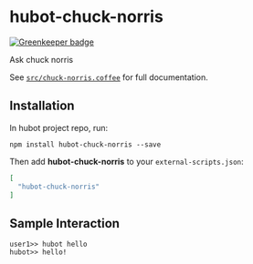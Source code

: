 # hubot-chuck-norris

[![Greenkeeper badge](https://badges.greenkeeper.io/johngeorgewright/hubot-chuck-norris.svg)](https://greenkeeper.io/)

Ask chuck norris

See [`src/chuck-norris.coffee`](src/chuck-norris.coffee) for full documentation.

## Installation

In hubot project repo, run:

`npm install hubot-chuck-norris --save`

Then add **hubot-chuck-norris** to your `external-scripts.json`:

```json
[
  "hubot-chuck-norris"
]
```

## Sample Interaction

```
user1>> hubot hello
hubot>> hello!
```
